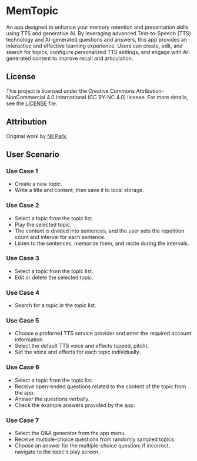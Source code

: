 # MemTopic
An app designed to enhance your memory retention and presentation skills using TTS and generative AI. By leveraging advanced Text-to-Speech (TTS) technology and AI-generated questions and answers, this app provides an interactive and effective learning experience. Users can create, edit, and search for topics, configure personalized TTS settings, and engage with AI-generated content to improve recall and articulation.

## License
This project is licensed under the Creative Commons Attribution-NonCommercial 4.0 International (CC BY-NC 4.0) license. For more details, see the [LICENSE](LICENSE) file.

## Attribution
Original work by [Nil Park](https://github.com/nil-park).

## User Scenario
### Use Case 1
- Create a new topic.
- Write a title and content, then save it to local storage.
### Use Case 2
- Select a topic from the topic list.
- Play the selected topic.
- The content is divided into sentences, and the user sets the repetition count and interval for each sentence.
- Listen to the sentences, memorize them, and recite during the intervals.
### Use Case 3
- Select a topic from the topic list.
- Edit or delete the selected topic.
### Use Case 4
- Search for a topic in the topic list.
### Use Case 5
- Choose a preferred TTS service provider and enter the required account information.
- Select the default TTS voice and effects (speed, pitch).
- Set the voice and effects for each topic individually.
### Use Case 6
- Select a topic from the topic list.
- Receive open-ended questions related to the content of the topic from the app.
- Answer the questions verbally.
- Check the example answers provided by the app.
### Use Case 7
- Select the Q&A generator from the app menu.
- Receive multiple-choice questions from randomly sampled topics.
- Choose an answer for the multiple-choice question; if incorrect, navigate to the topic's play screen.
